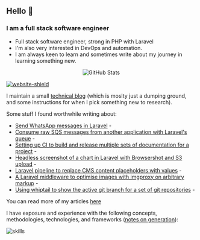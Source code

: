 ## Hello :wave: 

### I am a full stack software engineer

* Full stack software engineer, strong in PHP with Laravel
* I'm also very interested in DevOps and automation.
* I am always keen to learn and sometimes write about my journey in learning something new.

<p align="center"><img alt="GitHub Stats" src="https://github-readme-stats.vercel.app/api?username=alistaircol&count_private=true&show_icons=true&hide=issues,contribs,prs&custom_title=Ally+on+GitHub&disable_animations=true&title_color=58a6ff&icon_color=ffffff&text_color=ffffff&bg_color=0D1117&border_color=30363D" /></p>

[![website-shield](https://img.shields.io/website?url=http%3A%2F%2Fac93.uk)](https://ac93.uk)

I maintain a small [technical blog](https://ac93.uk) (which is moslty just a dumping ground, and some instructions for when I pick something new to research).

Some stuff I found worthwhile writing about:


<!-- BLOG-POST-LIST:START -->
 - [Send WhatsApp messages in Laravel](https://ac93.uk/articles/laravel-send-whatsapp-message-with-emoji-and-variables/) - 
 - [Consume raw SQS messages from another application with Laravel&#39;s queue](https://ac93.uk/articles/laravel-consume-raw-sqs-messages-in-its-job-queue-system/) - 
 - [Setting up CI to build and release multiple sets of documentation for a project](https://ac93.uk/articles/github-action-build-multiple-sets-of-documentation/) - 
 - [Headless screenshot of a chart in Laravel with Browsershot and S3 upload](https://ac93.uk/articles/laravel-chartjs-blade-browsershot/) - 
 - [Laravel pipeline to replace CMS content placeholders with values](https://ac93.uk/articles/laravel-pipeline-placeholder-cms-accessor/) - 
 - [A Laravel middleware to optimise images with imgproxy on arbitrary markup](https://ac93.uk/articles/laravel-response-middleware-optimise-images-with-imgproxy/) - 
 - [Using whiptail to show the active git branch for a set of git repositories](https://ac93.uk/articles/whiptail-list-git-repositories-branches-and-jump-to-tmux-window/) - <!-- BLOG-POST-LIST:END -->

You can read more of my articles [here](https://ac93.uk/articles)

I have exposure and experience with the following concepts, methodologies, technologies, and frameworks ([notes on generation](https://github.com/alistaircol/skills)):

![skills](https://static.ac93.uk/resume/skills.png)
